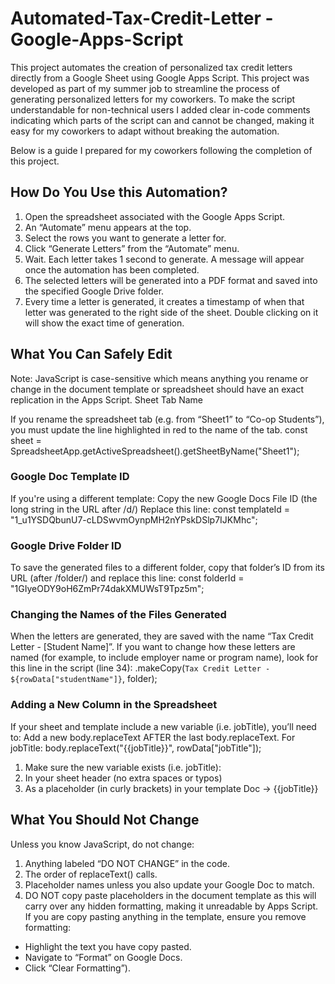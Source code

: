 # Automated-Tax-Credit-Letter - Google-Apps-Script
This project automates the creation of personalized tax credit letters directly from a Google Sheet using Google Apps Script. This project was developed as part of my summer job to streamline the process of generating personalized letters for my coworkers. To make the script understandable for non-technical users I added clear in-code comments indicating which parts of the script can and cannot be changed, making it easy for my coworkers to adapt without breaking the automation.

Below is a guide I prepared for my coworkers following the completion of this project. 

## **How Do You Use this Automation?**
1. Open the spreadsheet associated with the Google Apps Script.
2. An “Automate” menu appears at the top.
3. Select the rows you want to generate a letter for. 
4. Click “Generate Letters” from the “Automate” menu.
5. Wait. Each letter takes 1 second to generate. A message will appear once the automation has been completed. 
6. The selected letters will be generated into a PDF format and saved into the specified Google Drive folder. 
7. Every time a letter is generated, it creates a timestamp of when that letter was generated to the right side of the sheet. Double clicking on it will show the exact time of generation. 

## **What You Can Safely Edit**
Note: JavaScript is case-sensitive which means anything you rename or change in the document template or spreadsheet should have an exact replication in the Apps Script. 
Sheet Tab Name

If you rename the spreadsheet tab (e.g. from “Sheet1” to “Co-op Students”), you must update the line highlighted in red to the name of the tab. 
const sheet = SpreadsheetApp.getActiveSpreadsheet().getSheetByName("Sheet1");

### Google Doc Template ID
If you're using a different template:
Copy the new Google Docs File ID (the long string in the URL after /d/)
Replace this line:
const templateId = "1_u1YSDQbunU7-cLDSwvmOynpMH2nYPskDSlp7IJKMhc";

### Google Drive Folder ID
To save the generated files to a different folder, copy that folder’s ID from its URL (after /folder/) and replace this line: 
const folderId = "1GIyeODY9oH6ZmPr74dakXMUWsT9Tpz5m";

### Changing the Names of the Files Generated
When the letters are generated, they are saved with the name “Tax Credit Letter - [Student Name]”.
If you want to change how these letters are named (for example, to include employer name or program name), look for this line in the script (line 34):
.makeCopy(`Tax Credit Letter - ${rowData["studentName"]}`, folder);

### Adding a New Column in the Spreadsheet
If your sheet and template include a new variable (i.e. jobTitle), you’ll need to:
Add a new body.replaceText AFTER the last body.replaceText. For jobTitle:
body.replaceText("{{jobTitle}}", rowData["jobTitle"]);

1. Make sure the new variable exists (i.e. jobTitle):
2. In your sheet header (no extra spaces or typos)
3. As a placeholder (in curly brackets) in your template Doc → {{jobTitle}}

## **What You Should Not Change**
Unless you know JavaScript, do not change:
1. Anything labeled “DO NOT CHANGE” in the code.
2. The order of replaceText() calls. 
3. Placeholder names unless you also update your Google Doc to match. 
4. DO NOT copy paste placeholders in the document template as this will carry over any hidden formatting, making it unreadable by Apps Script. If you are copy pasting anything in the template, ensure you remove formatting:
- Highlight the text you have copy pasted.
- Navigate to “Format” on Google Docs. 
- Click “Clear Formatting”). 

